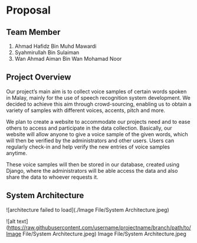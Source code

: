 # Proposal

## Team Member
1. Ahmad Hafidz Bin Muhd Mawardi  
2. Syahmirullah Bin Sulaiman  
3. Wan Ahmad Aiman Bin Wan Mohamad Noor

## Project Overview
Our project’s main aim is to collect voice samples of certain words spoken in Malay, mainly for the use of speech recognition system development. We decided to achieve this aim through crowd-sourcing, enabling us to obtain a variety of samples with different voices, accents, pitch and more. 

We plan to create a website to accommodate our projects need and to ease others to access and participate in the data collection. Basically, our website will allow anyone to give a voice sample of the given words, which will then be verified by the administrators and other users. Users can regularly check-in and help verify the new entries of voice samples anytime. 

These voice samples will then be stored in our database, created using Django, where the administrators will be able access the data and also share the data to whoever requests it. 

## System Architecture
![architecture failed to load](./Image File/System Architecture.jpeg)

![alt text](https://raw.githubusercontent.com/username/projectname/branch/path/to/Image File/System Architecture.jpeg)
Image File/System Architecture.jpeg
